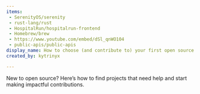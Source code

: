 ```yaml
---
items:
 - SerenityOS/serenity
 - rust-lang/rust
 - HospitalRun/hospitalrun-frontend
 - Homebrew/brew
 - https://www.youtube.com/embed/dSl_qnWO104
 - public-apis/public-apis
display_name: How to choose (and contribute to) your first open source project
created_by: kytrinyx

---
```

New to open source? Here’s how to find projects that need help and start making impactful contributions.
